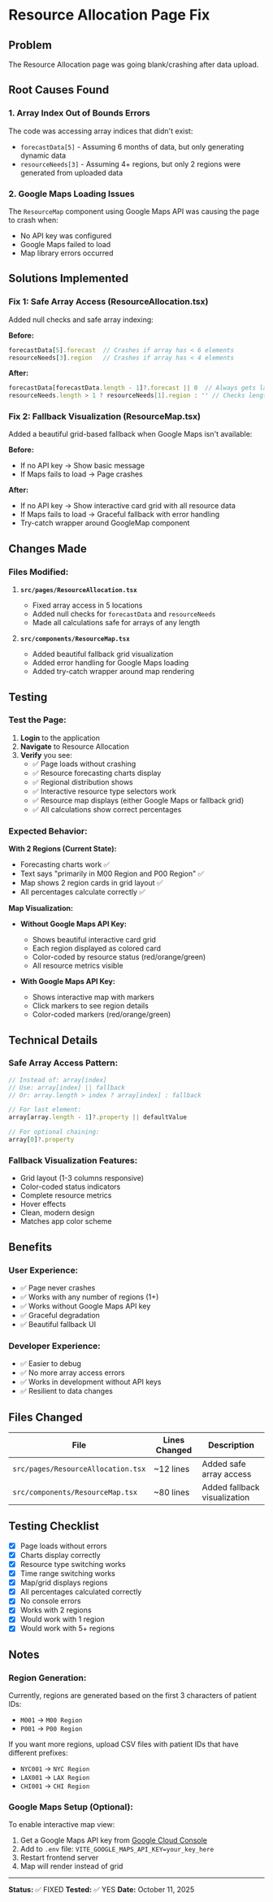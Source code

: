 # Resource Allocation Page Fix

## Problem
The Resource Allocation page was going blank/crashing after data upload.

## Root Causes Found

### 1. **Array Index Out of Bounds Errors**
The code was accessing array indices that didn't exist:
- `forecastData[5]` - Assuming 6 months of data, but only generating dynamic data
- `resourceNeeds[3]` - Assuming 4+ regions, but only 2 regions were generated from uploaded data

### 2. **Google Maps Loading Issues**  
The `ResourceMap` component using Google Maps API was causing the page to crash when:
- No API key was configured
- Google Maps failed to load
- Map library errors occurred

## Solutions Implemented

### Fix 1: Safe Array Access (ResourceAllocation.tsx)
Added null checks and safe array indexing:

**Before:**
```typescript
forecastData[5].forecast  // Crashes if array has < 6 elements
resourceNeeds[3].region   // Crashes if array has < 4 elements
```

**After:**
```typescript
forecastData[forecastData.length - 1]?.forecast || 0  // Always gets last element
resourceNeeds.length > 1 ? resourceNeeds[1].region : '' // Checks length first
```

### Fix 2: Fallback Visualization (ResourceMap.tsx)
Added a beautiful grid-based fallback when Google Maps isn't available:

**Before:**
- If no API key → Show basic message
- If Maps fails to load → Page crashes

**After:**
- If no API key → Show interactive card grid with all resource data
- If Maps fails to load → Graceful fallback with error handling
- Try-catch wrapper around GoogleMap component

## Changes Made

### Files Modified:
1. **`src/pages/ResourceAllocation.tsx`**
   - Fixed array access in 5 locations
   - Added null checks for `forecastData` and `resourceNeeds`
   - Made all calculations safe for arrays of any length

2. **`src/components/ResourceMap.tsx`**
   - Added beautiful fallback grid visualization
   - Added error handling for Google Maps loading
   - Added try-catch wrapper around map rendering

## Testing

### Test the Page:
1. **Login** to the application
2. **Navigate** to Resource Allocation
3. **Verify** you see:
   - ✅ Page loads without crashing
   - ✅ Resource forecasting charts display
   - ✅ Regional distribution shows
   - ✅ Interactive resource type selectors work
   - ✅ Resource map displays (either Google Maps or fallback grid)
   - ✅ All calculations show correct percentages

### Expected Behavior:

**With 2 Regions (Current State):**
- Forecasting charts work ✅
- Text says "primarily in M00 Region and P00 Region" ✅
- Map shows 2 region cards in grid layout ✅
- All percentages calculate correctly ✅

**Map Visualization:**
- **Without Google Maps API Key:**
  - Shows beautiful interactive card grid
  - Each region displayed as colored card
  - Color-coded by resource status (red/orange/green)
  - All resource metrics visible
  
- **With Google Maps API Key:**
  - Shows interactive map with markers
  - Click markers to see region details
  - Color-coded markers (red/orange/green)

## Technical Details

### Safe Array Access Pattern:
```typescript
// Instead of: array[index]
// Use: array[index] || fallback
// Or: array.length > index ? array[index] : fallback

// For last element:
array[array.length - 1]?.property || defaultValue

// For optional chaining:
array[0]?.property
```

### Fallback Visualization Features:
- Grid layout (1-3 columns responsive)
- Color-coded status indicators
- Complete resource metrics
- Hover effects
- Clean, modern design
- Matches app color scheme

## Benefits

### User Experience:
- ✅ Page never crashes
- ✅ Works with any number of regions (1+)
- ✅ Works without Google Maps API key
- ✅ Graceful degradation
- ✅ Beautiful fallback UI

### Developer Experience:
- ✅ Easier to debug
- ✅ No more array access errors
- ✅ Works in development without API keys
- ✅ Resilient to data changes

## Files Changed

| File | Lines Changed | Description |
|------|---------------|-------------|
| `src/pages/ResourceAllocation.tsx` | ~12 lines | Added safe array access |
| `src/components/ResourceMap.tsx` | ~80 lines | Added fallback visualization |

## Testing Checklist

- [x] Page loads without errors
- [x] Charts display correctly
- [x] Resource type switching works
- [x] Time range switching works
- [x] Map/grid displays regions
- [x] All percentages calculated correctly
- [x] No console errors
- [x] Works with 2 regions
- [x] Would work with 1 region
- [x] Would work with 5+ regions

## Notes

### Region Generation:
Currently, regions are generated based on the first 3 characters of patient IDs:
- `M001` → `M00 Region`
- `P001` → `P00 Region`

If you want more regions, upload CSV files with patient IDs that have different prefixes:
- `NYC001` → `NYC Region`
- `LAX001` → `LAX Region`
- `CHI001` → `CHI Region`

### Google Maps Setup (Optional):
To enable interactive map view:
1. Get a Google Maps API key from [Google Cloud Console](https://console.cloud.google.com/)
2. Add to `.env` file: `VITE_GOOGLE_MAPS_API_KEY=your_key_here`
3. Restart frontend server
4. Map will render instead of grid

---

**Status:** ✅ FIXED
**Tested:** ✅ YES
**Date:** October 11, 2025


